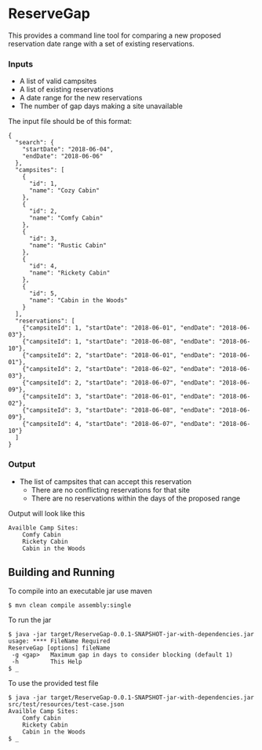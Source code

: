 # ReserveGap

This provides a command line tool for comparing a new proposed reservation date range with a set of existing reservations.

### Inputs
* A list of valid campsites
* A list of existing reservations
* A date range for the new reservations
* The number of gap days making a site unavailable

The input file should be of this format:
```
{
  "search": {
    "startDate": "2018-06-04",
    "endDate": "2018-06-06"
  },
  "campsites": [
    {
      "id": 1,
      "name": "Cozy Cabin"
    },
    {
      "id": 2,
      "name": "Comfy Cabin"
    },
    {
      "id": 3,
      "name": "Rustic Cabin"
    },
    {
      "id": 4,
      "name": "Rickety Cabin"
    },
    {
      "id": 5,
      "name": "Cabin in the Woods"
    }
  ],
  "reservations": [
    {"campsiteId": 1, "startDate": "2018-06-01", "endDate": "2018-06-03"},
    {"campsiteId": 1, "startDate": "2018-06-08", "endDate": "2018-06-10"},
    {"campsiteId": 2, "startDate": "2018-06-01", "endDate": "2018-06-01"},
    {"campsiteId": 2, "startDate": "2018-06-02", "endDate": "2018-06-03"},
    {"campsiteId": 2, "startDate": "2018-06-07", "endDate": "2018-06-09"},
    {"campsiteId": 3, "startDate": "2018-06-01", "endDate": "2018-06-02"},
    {"campsiteId": 3, "startDate": "2018-06-08", "endDate": "2018-06-09"},
    {"campsiteId": 4, "startDate": "2018-06-07", "endDate": "2018-06-10"}
  ]
}
```

### Output
* The list of campsites that can accept this reservation
  * There are no conflicting reservations for that site
  * There are no reservations within the <gap> days of the proposed range

Output will look like this
```
Availble Camp Sites:
	Comfy Cabin
	Rickety Cabin
	Cabin in the Woods
```

## Building and Running
To compile into an executable jar use maven
```
$ mvn clean compile assembly:single
```

To run the jar
```
$ java -jar target/ReserveGap-0.0.1-SNAPSHOT-jar-with-dependencies.jar
usage: **** FileName Required
ReserveGap [options] fileName
 -g <gap>   Maximum gap in days to consider blocking (default 1)
 -h         This Help
$ _
```
To use the provided test file
```
$ java -jar target/ReserveGap-0.0.1-SNAPSHOT-jar-with-dependencies.jar src/test/resources/test-case.json
Availble Camp Sites:
	Comfy Cabin
	Rickety Cabin
	Cabin in the Woods
$ _
```
